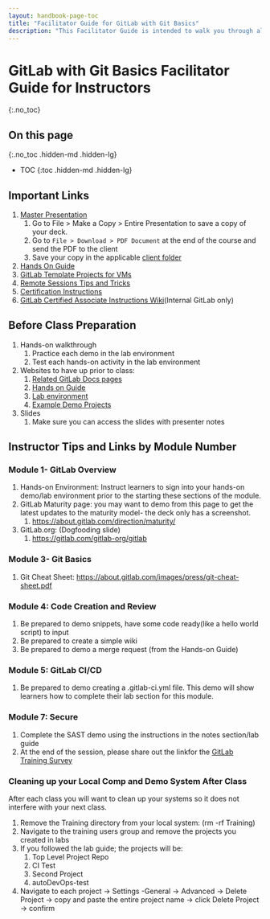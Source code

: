 ```yaml
---
layout: handbook-page-toc
title: "Facilitator Guide for GitLab with Git Basics"
description: "This Facilitator Guide is intended to walk you through all important links, preparation items, and after class items for our GitLab with Git Basics course."
---
```

# GitLab with Git Basics Facilitator Guide for Instructors
{:.no_toc}

## On this page
{:.no_toc .hidden-md .hidden-lg}

- TOC
{:toc .hidden-md .hidden-lg}

## Important Links

1. [Master Presentation](https://docs.google.com/presentation/d/1Le0c7vijUOWvOANlQezty5G6oZD-gS8tfaB6eU0lkKg/edit#slide=id.g869c6da966_1_0)
    1. Go to File > Make a Copy > Entire Presentation to save a copy of your deck.
    2. Go to `File > Download > PDF Document` at the end of the course and send the PDF to the client
    3. Save  your copy in the applicable [client folder](https://drive.google.com/drive/u/0/folders/1ozPKiAlUzbKwpkscaYVTp9PVoi9hWm4U)
2. [Hands On Guide](https://about.gitlab.com/handbook/customer-success/professional-services-engineering/education-services/%20gitbasicshandson.html)
3. [GitLab Template Projects for VMs](https://gitlab.com/gitlab-com/customer-success/professional-services-group/partner-training-template-projects/gitlab-with-git-basics)
4. [Remote Sessions Tips and Tricks](https://about.gitlab.com/handbook/customer-success/professional-services-engineering/remote-training-tips/)
5. [Certification Instructions](https://drive.google.com/file/d/1GfqYHu2w78YdBFr_9vgXm9r66o7a6ZKj/view?usp=sharing)
6. [GitLab Certified Associate Instructions Wiki](https://gitlab.com/gitlab-com/customer-success/professional-services-group/education-services/-/wikis/GitLab-Certification-Instructions)(Internal GitLab only)


## Before Class Preparation

1. Hands-on walkthrough
   1. Practice each demo in the lab environment
   2. Test each hands-on activity in the lab environment
2. Websites to have up prior to class:
    1. [Related GitLab Docs pages](https://docs.gitlab.com/ee/gitlab-basics/)
    2. [Hands on Guide](https://about.gitlab.com/handbook/customer-success/professional-services-engineering/education-services/%20gitbasicshandson.html)
    3. [Lab environment](https://gitlabdemo.com) 
    4. [Example Demo Projects](https://gitlab-core.us.gitlabdemo.cloud/training-sample-projects/ps-classes/gitlab-with-git-basics)
3. Slides
    1. Make sure you can access the slides with presenter notes

## Instructor Tips and Links by Module Number 

### Module 1- GitLab Overview
1. Hands-on Environment: Instruct learners to sign into your hands-on demo/lab environment  prior to the starting these sections of the module.
2. GitLab Maturity page: you may want to demo from this page to get the latest updates to the maturity model- the deck only has a screenshot.
    1. <https://about.gitlab.com/direction/maturity/>
3. GitLab.org: (Dogfooding slide)
    1. <https://gitlab.com/gitlab-org/gitlab>

### Module 3- Git Basics
1. Git Cheat Sheet: <https://about.gitlab.com/images/press/git-cheat-sheet.pdf>

### Module 4: Code Creation and Review
1. Be prepared to demo snippets, have some code ready(like a hello world script) to input
2. Be prepared to create a simple wiki
3. Be prepared to demo a merge request (from the Hands-on Guide)

### Module 5: GitLab CI/CD
1. Be prepared to demo creating a .gitlab-ci.yml file. This demo will show learners how to complete their lab section for this module.

### Module 7: Secure
1. Complete the SAST demo using the instructions in the notes section/lab guide
2. At the end of the session, please share out the linkfor the [GitLab Training Survey](https://forms.gle/sKcsKSqV1aeXkYyF7)

### Cleaning up your Local Comp and Demo System After Class

After each class you will want to clean up your systems so it does not interfere with your next class.

1. Remove the Training directory from your local system: (rm -rf Training)
2. Navigate to the training users group and remove the projects you created in labs
3. If you followed the lab guide; the projects will be:
    1. Top Level Project Repo
    1. CI Test
    1. Second Project
    1. autoDevOps-test
4. Navigate to each project -> Settings -General -> Advanced -> Delete Project -> copy and paste the entire project name -> click Delete Project -> confirm 
